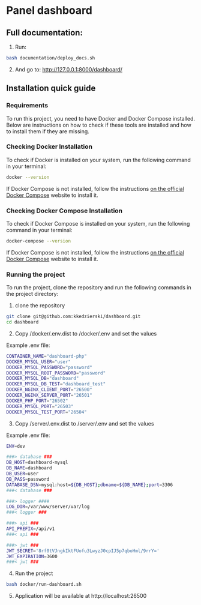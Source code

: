 # Panel dashboard

## Full documentation:
1. Run:
```sh
bash documentation/deploy_docs.sh
```
2. And go to: http://127.0.0.1:8000/dashboard/

## Installation quick guide

### Requirements

To run this project, you need to have Docker and Docker Compose installed. Below are instructions on how to check if these tools are installed and how to install them if they are missing.

### Checking Docker Installation

To check if Docker is installed on your system, run the following command in your terminal:

```sh
docker --version
```

If Docker Compose is not installed, follow the instructions [on the official Docker Compose](https://docs.docker.com/get-docker/) website to install it.

### Checking Docker Compose Installation

To check if Docker Compose is installed on your system, run the following command in your terminal:

```sh
docker-compose --version
```

If Docker Compose is not installed, follow the instructions [on the official Docker Compose](https://docs.docker.com/compose/install/) website to install it.

### Running the project

To run the project, clone the repository and run the following commands in the project directory:

1. clone the repository

```sh
git clone git@github.com:kkedzierski/dashboard.git
cd dashboard
```

2. Copy /docker/.env.dist to /docker/.env and set the values

Example .env file:
```sh
CONTAINER_NAME="dashboard-php"
DOCKER_MYSQL_USER="user"
DOCKER_MYSQL_PASSWORD="password"
DOCKER_MYSQL_ROOT_PASSWORD="password"
DOCKER_MYSQL_DB="dashboard"
DOCKER_MYSQL_DB_TEST="dashboard_test"
DOCKER_NGINX_CLIENT_PORT="26500"
DOCKER_NGINX_SERVER_PORT="26501"
DOCKER_PHP_PORT="26502"
DOCKER_MYSQL_PORT="26503"
DOCKER_MYSQL_TEST_PORT="26504"

```

3. Copy /server/.env.dist to /server/.env and set the values

Example .env file:
```sh
ENV=dev

###> database ###
DB_HOST=dashboard-mysql
DB_NAME=dashboard
DB_USER=user
DB_PASS=password
DATABASE_DSN=mysql:host=${DB_HOST};dbname=${DB_NAME};port=3306
###< database ###

###> logger ####
LOG_DIR=/var/www/server/var/log
###< logger ###

###> api ###
API_PREFIX=/api/v1
###< api ###

###> jwt ###
JWT_SECRET='8rf0tVJngkIktFUofu3LwyzJ0cpIJ5p7qboHml/9rrY='
JWT_EXPIRATION=3600
###< jwt ###
```

4. Run the project

```sh
bash docker/run-dashboard.sh
```

5. Application will be available at http://localhost:26500
